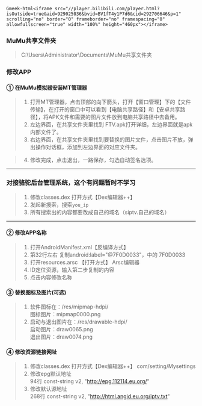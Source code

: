`Gmeek-html<iframe src="//player.bilibili.com/player.html?isOutside=true&aid=929025036&bvid=BV1fT4y1P7d6&cid=292706646&p=1" scrolling="no" border="0" frameborder="no" framespacing="0" allowfullscreen="true" width="100%" height="460px"></iframe>`

### MuMu共享文件夹
> C:\Users\Administrator\Documents\MuMu共享文件夹

### 修改APP
#### ① 在MuMu模拟器安装MT管理器
> 1. 打开MT管理器，点击顶部的向下箭头，打开【窗口管理】下的【文件传输】，在打开的窗口中可以看到【电脑共享路径】和【安卓共享路径】，将APK文件和需要的图片文件放到电脑共享路径中去备用。
> 2. 左边界面，在共享文件夹里找到 FTV.apk打开详细，左边界面就是apk内部文件了。
> 3. 右边界面，在共享文件夹里找到要替换的图片文件，点击图片不放，弹出操作对话框，添加到左边界面的对应文件夹。

> 4. 修改完成，点击退出，一路保存，勾选自动签名选项。

***
### 对接骆驼后台管理系统，这个有问题暂时不学习
> 1. 修改classes.dex  打开方式【Dex编辑器++】 
> 2. 发起新搜索，搜索`you_ip`
> 3. 所有搜索出的内容都要改成自己的域名（siptv.自己的域名）
****
#### ② 修改APP名称
> 1. 打开AndroidManifest.xml【反编译方式】
> 2. 第32行左右 复制android:label="@7F0D0033"，中的 7F0D0033
> 3. 打开resources.arsc 【打开方式】 Arsc编辑器
> 4. ID定位资源，输入第二步复制的内容
> 5. 点击内容修改名称

#### ③ 替换图标及图片(可选)

> 1. 软件图标在：/res/mipmap-hdpi/\
图标图片：mipmap0000.png
> 2. 启动与退出图片在：/res/drawable-hdpi/\
启动图片：draw0065.png\
退出图片：draw0074.png

#### ④ 修改资源链接网址

> 1. 修改classes.dex  打开方式【Dex编辑器++】 com/setting/Mysettings
> 2. 修改epg默认地址\
   94行 const-string v2, "http://epg.112114.eu.org/"
> 3. 修改默认源地址\
268行 const-string v2, "http://html.angid.eu.org/iptv.txt" 

